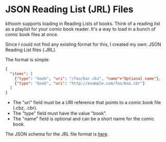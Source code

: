 # JSON Reading List (JRL) Files

kthoom supports loading in Reading Lists of books.  Think of a reading list as a playlist for your comic book reader.  It's a way to load in a bunch of comic book files at once.

Since I could not find any existing format for this, I created my own:  JSON Reading List files (.JRL).

The format is simple:

```json
{
  "items": [
    {"type": "book", "uri": "/foo/bar.cbz", "name"="Optional name"},
    {"type": "book", "uri": "http://example.com/foo/baz.cbr"}
  ]
}
```

  * The "uri" field must be a URI reference that points to a comic book file (.cbz, .cbr).
  * The "type" field must have the value "book".
  * The "name" field is optional and can be a short name for the comic book.

The JSON schema for the JRL file format is [here](https://codedread.github.io/kthoom/reading-lists/jrl-schema.json).
